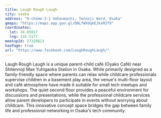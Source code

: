 ```yaml
---
title: Laugh Rough Laugh
city: osaka
address: "9-chōme-3-1 Uehonmachi, Tennoji Ward, Osaka"
gmaps: "https://maps.app.goo.gl/DNLfWXdqkEJkxMJT9"
coordinates:
  lat: 34.65817
  lng: 135.5177
meetupId: 27310813
hasPage: true
url: "https://www.facebook.com/LaughRoughLaugh/"
---
```


Laugh Rough Laugh is a unique parent-child café (Oyako Café) near Shitennoji Mae Yuhigaoka Station in Osaka. While primarily designed as a family-friendly space where parents can relax while childcare professionals supervise children in a basement play area, the venue's multi-floor layout and café atmosphere have made it suitable for small tech meetups and workshops. The quiet second floor provides a peaceful environment for discussions and presentations, while the professional childcare services allow parent developers to participate in events without worrying about childcare. This innovative concept space bridges the gap between family life and professional networking in Osaka's tech community.
